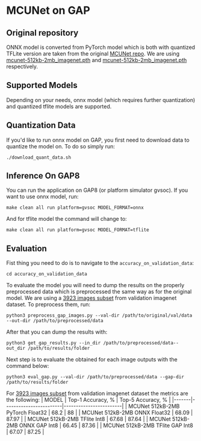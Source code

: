 # MCUNet on GAP

## Original repository

ONNX model is converted from PyTorch model which is both with quantized TFLite version are taken from the original
[MCUNet repo](https://github.com/mit-han-lab/tinyml/tree/master/mcunet).
We are using [mcunet-512kb-2mb_imagenet.pth](https://hanlab.mit.edu/projects/tinyml/mcunet/release/mcunet-512kb-2mb_imagenet.pth)
and [mcunet-512kb-2mb_imagenet.pth](https://hanlab.mit.edu/projects/tinyml/mcunet/release/mcunet-512kb-2mb_imagenet.tflite) respectively.

## Supported Models

Depending on your needs, onnx model (which requires further quantization) and quantized tflite models are supported.

## Quantization Data

If you'd like to run onnx model on GAP, you first need to download data to quantize the model on.
To do so simply run:
```
./download_quant_data.sh
```

## Inference On GAP8

You can run the application on GAP8 (or platform simulator gvsoc).
If you want to use onnx model, run:

```
make clean all run platform=gvsoc MODEL_FORMAT=onnx
```
And for tflite model the command will change to:

```
make clean all run platform=gvsoc MODEL_FORMAT=tflite
```

## Evaluation
Fist thing you need to do is to navigate to the `accuracy_on_validation_data`:
```
cd accuracy_on_validation_data
```

To evaluate the model you will need to dump the results on the properly preprocessed data which is preprocessed the same way as for the original model.
We are using a [3923 images subset](https://drive.google.com/file/d/1HZ1vgkJ2KYQpRzs0Y20aG8eUYkCb7ME0/) from validation imagenet dataset.
To preprocess them, run:
```
python3 preprocess_gap_images.py --val-dir /path/to/original/val/data  --out-dir /path/to/preprocessed/data
```
After that you can dump the results with:
```
python3 get_gap_results.py --in_dir /path/to/preprocessed/data--out_dir /path/to/results/folder

```
Next step is to evaluate the obtained for each image outputs with the command below:
```
python3 eval_gap.py --val-dir /path/to/preprocessed/data --gap-dir  /path/to/results/folder

```

For [3923 images subset](https://drive.google.com/file/d/1HZ1vgkJ2KYQpRzs0Y20aG8eUYkCb7ME0/) from validation imagenet dataset the metrics are the following:
| MODEL | Top-1 Accuracy, % | Top-5 Accuracy, % |
|-------|------------------------|------------------------|
| MCUNet 512kB-2MB PyTorch Float32  |  68.2 |  88 |
| MCUNet 512kB-2MB ONNX Float32  |  68.09 |  87.97 |
| MCUNet 512kB-2MB TFlite Int8  |  67.68 |  87.64  |
| MCUNet 512kB-2MB ONNX GAP Int8  |  66.45 |  87.36 |
| MCUNet 512kB-2MB TFlite GAP Int8  |  67.07 |  87.25 |
